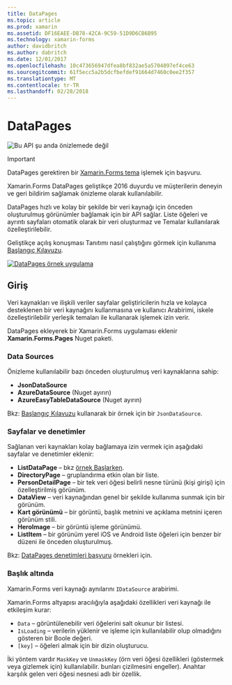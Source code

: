 ```yaml
---
title: DataPages
ms.topic: article
ms.prod: xamarin
ms.assetid: DF16EAEE-DB78-42CA-9C59-51D9D6CB6B95
ms.technology: xamarin-forms
author: davidbritch
ms.author: dabritch
ms.date: 12/01/2017
ms.openlocfilehash: 10c473656947dfea8bf832ae5a5704897ef4ce63
ms.sourcegitcommit: 61f5ecc5a2b5dcfbefdef91664d7460c0ee2f357
ms.translationtype: MT
ms.contentlocale: tr-TR
ms.lasthandoff: 02/28/2018
---
```

# <a name="datapages"></a>DataPages

![](~/media/shared/preview.png "Bu API şu anda önizlemede değil")

> [!IMPORTANT]
> DataPages gerektiren bir [Xamarin.Forms tema](~/xamarin-forms/user-interface/themes/index.md) işlemek için başvuru.

Xamarin.Forms DataPages geliştikçe 2016 duyurdu ve müşterilerin deneyin ve geri bildirim sağlamak önizleme olarak kullanılabilir.

DataPages hızlı ve kolay bir şekilde bir veri kaynağı için önceden oluşturulmuş görünümler bağlamak için bir API sağlar. Liste öğeleri ve ayrıntı sayfaları otomatik olarak bir veri oluşturmaz ve Temalar kullanılarak özelleştirilebilir.

Geliştikçe açılış konuşması Tanıtımı nasıl çalıştığını görmek için kullanıma [Başlangıç Kılavuzu](get-started.md).

[ ![](images/demo-sml.png "DataPages örnek uygulama")](images/demo.png "DataPages örnek uygulama")

## <a name="introduction"></a>Giriş

Veri kaynakları ve ilişkili veriler sayfalar geliştiricilerin hızla ve kolayca desteklenen bir veri kaynağını kullanmasına ve kullanıcı Arabirimi, iskele özelleştirilebilir yerleşik temaları ile kullanarak işlemek izin verir.

DataPages ekleyerek bir Xamarin.Forms uygulaması eklenir **Xamarin.Forms.Pages** Nuget paketi.

### <a name="data-sources"></a>Data Sources

Önizleme kullanılabilir bazı önceden oluşturulmuş veri kaynaklarına sahip:

* **JsonDataSource**
* **AzureDataSource** (Nuget ayırın)
* **AzureEasyTableDataSource** (Nuget ayırın)

Bkz: [Başlangıç Kılavuzu](get-started.md) kullanarak bir örnek için bir `JsonDataSource`.


### <a name="pages--controls"></a>Sayfalar ve denetimler

Sağlanan veri kaynakları kolay bağlamaya izin vermek için aşağıdaki sayfalar ve denetimler eklenir:

* **ListDataPage** – bkz [örnek Başlarken](get-started.md).
* **DirectoryPage** – gruplandırma etkin olan bir liste.
* **PersonDetailPage** – bir tek veri öğesi belirli nesne türünü (kişi girişi) için özelleştirilmiş görünüm.
* **DataView** – veri kaynağından genel bir şekilde kullanıma sunmak için bir görünüm.
* **Kart görünümü** – bir görüntü, başlık metnini ve açıklama metnini içeren görünüm stili.
* **HeroImage** – bir görüntü işleme görünümü.
* **ListItem** – bir görünüm yerel iOS ve Android liste öğeleri için benzer bir düzeni ile önceden oluşturulmuş.

Bkz: [DataPages denetimleri başvuru](controls.md) örnekleri için.



### <a name="under-the-hood"></a>Başlık altında

Xamarin.Forms veri kaynağı aynılarını `IDataSource` arabirimi.

Xamarin.Forms altyapısı aracılığıyla aşağıdaki özellikleri veri kaynağı ile etkileşim kurar:

* `Data` – görüntülenebilir veri öğelerini salt okunur bir listesi.
* `IsLoading` – verilerin yüklenir ve işleme için kullanılabilir olup olmadığını gösteren bir Boole değeri.
* `[key]` – öğeleri almak için bir dizin oluşturucu.

İki yöntem vardır `MaskKey` ve `UnmaskKey` (örn veri öğesi özellikleri (göstermek veya gizlemek için) kullanılabilir. bunları çizilmesini engeller).
Anahtar karşılık gelen veri öğesi nesnesi adlı bir özellik.

